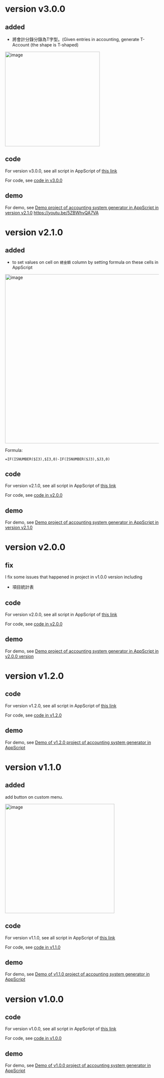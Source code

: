 # version v3.0.0
## added
+ 將會計分錄分錄為T字型。(Given entries in accounting, generate T-Account (the shape is T-shaped) 

<img width="310" alt="image" src="https://github.com/user-attachments/assets/042500bf-586f-4cdb-8464-ea6b59c2771e" />

## code
For version v3.0.0, see all script in AppScript of [this link](https://script.google.com/u/0/home/projects/1yIGnFDfCEm7W1kefKTGecUJ51AuRh_UVZ74vNhBnWy-K0jtE015v-n3N)

For code, see [code in v3.0.0](https://github.com/40843245/AppScript-project/tree/main/accounting%20system%20generator/v3.0.0)

## demo
For demo, see [Demo project of accounting system generator in AppScript in version v2.1.0](https://youtu.be/6EdsqAyMIZo)
https://youtu.be/5ZBWhvQA7VA

# version v2.1.0
## added
+ to set values on cell on `總金額` column by setting formula on these cells in AppScript

<img width="554" alt="image" src="https://github.com/user-attachments/assets/a25cc9b6-98d5-40da-95a1-61bbf21553c8" />

Formula:

```
=IF(ISNUMBER($I3),$I3,0)-IF(ISNUMBER($J3),$J3,0)
```

## code
For version v2.1.0, see all script in AppScript of [this link](https://script.google.com/u/0/home/projects/1yIGnFDfCEm7W1kefKTGecUJ51AuRh_UVZ74vNhBnWy-K0jtE015v-n3N)

For code, see [code in v2.0.0](https://github.com/40843245/AppScript-project/tree/main/accounting%20system%20generator/v2.1.0)

## demo
For demo, see [Demo project of accounting system generator in AppScript in version v2.1.0](https://youtu.be/6EdsqAyMIZo)


# version v2.0.0
## fix
I fix some issues that happened in project in v1.0.0 version including

+ 項目統計表

## code
For version v2.0.0, see all script in AppScript of [this link](https://script.google.com/u/0/home/projects/1yIGnFDfCEm7W1kefKTGecUJ51AuRh_UVZ74vNhBnWy-K0jtE015v-n3N)

For code, see [code in v2.0.0](https://github.com/40843245/AppScript-project/tree/main/accounting%20system%20generator/v2.0.0)

## demo
For demo, see [Demo project of accounting system generator in AppScript in v2.0.0 version](https://youtu.be/r6ZC9yz4IIo)

# version v1.2.0
## code
For version v1.2.0, see all script in AppScript of [this link](https://script.google.com/u/0/home/projects/1yIGnFDfCEm7W1kefKTGecUJ51AuRh_UVZ74vNhBnWy-K0jtE015v-n3N)

For code, see [code in v1.2.0](https://github.com/40843245/AppScript-project/tree/main/accounting%20system%20generator/v1.2.0)

## demo
For demo, see [Demo of v1.2.0 project of accounting system generator in AppScript](https://youtu.be/f7EulU76XYI)

# version v1.1.0
## added
add button on custom menu.

<img width="358" alt="image" src="https://github.com/user-attachments/assets/f13149d8-0aa8-4224-aceb-a8e28520645f" />

## code
For version v1.1.0, see all script in AppScript of [this link](https://script.google.com/u/0/home/projects/1yIGnFDfCEm7W1kefKTGecUJ51AuRh_UVZ74vNhBnWy-K0jtE015v-n3N)

For code, see [code in v1.1.0](https://github.com/40843245/AppScript-project/tree/main/accounting%20system%20generator/v1.1.0)

## demo
For demo, see [Demo of v1.1.0 project of accounting system generator in AppScript](https://youtu.be/bA1eluH2njY)

# version v1.0.0
## code
For version v1.0.0, see all script in AppScript of [this link](https://script.google.com/u/0/home/projects/1yIGnFDfCEm7W1kefKTGecUJ51AuRh_UVZ74vNhBnWy-K0jtE015v-n3N)

For code, see [code in v1.0.0](https://github.com/40843245/AppScript-project/tree/main/accounting%20system%20generator/v1.0.0)

## demo
For demo, see [Demo of v1.0.0 project of accounting system generator in AppScript](https://youtu.be/ST7_yTWEnSE)
